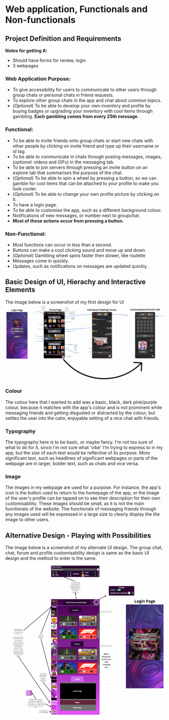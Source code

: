# Web application, Functionals and Non-functionals

## **Project Definition and Requirements**

**Notes for getting A:**
- Should have forms for review, login
- 3 webpages

### **Web Application Purpose:**
- To give accessibility for users to communicate to other users through group chats or personal chats in friend requests.
- To explore other group chats in the app and chat about common topics.
- (*Optional*) To be able to develop your own inventory and profile by buying badges or upgrading your inventory with cool items through gambling. **Each gambling comes from every 25th message**.

### **Functional:**
- To be able to invite friends onto group chats or start new chats with other people by clicking on invite friend and type up their username or id tag.
- To be able to communicate in chats through posting messages, images, (*optional*: videos and GIFs) in the messaging tab.
- To be able to join servers through pressing an invite button on an explore tab that summarises the purpose of the chat.
- (*Optional*) To be able to spin a wheel by pressing a button, so we can gamble for cool items that can be attached to your profile to make you look cooler.
- (*Optional*) To be able to change your own profile picture by clicking on it.
- To have a login page.
- To be able to customise the app, such as a different background colour.
- Notifications of new messages, or number next to groupchat. 
- **Most of these actions occur from pressing a button.**

### **Non-Functional:**
- Most functions can occur in less than a second.
- Buttons can make a cool clicking sound and move up and down.
- (*Optional*) Gambling wheel spins faster then slower, like roulette
- Messages come in quickly.
- Updates, such as notifications on messages are updated quickly. 

## Basic Design of UI, Hierachy and Interactive Elements

The image below is a screenshot of my first design for UI
![Basic UI: first design of webpage interface](image.png) 

### Colour
The colour here that I wanted to add was a basic, black, dark pink/purple colour, because it matches with the app's colour and is not prominent while messaging friends and getting disgusted or distracted by the colour, but settles the user into the calm, enjoyable setting of a nice chat with friends.

### Typography
The typography here is to be basic, or maybe fancy. I'm not too sure of what to do for it, since I'm not sure what 'vibe' I'm trying to express to in my app, but the size of each text would be reflective of its purpose. More significant text, such as headlines of significant webpages or parts of the webpage are in larger, bolder text, such as chats and vice versa.

### Image
The images in my webpage are used for a purpose. For instance, the app's icon is the button used to return to the homepage of the app, or the image of the user's profile can be tapped on to see their description for their own customisability. These images should be small, as it is not the main functionals of the website. The functionals of messaging friends through any images used will be expressed in a large size to clearly display the the image to other users.

## Alternative Design - Playing with Possibilities

The image below is a screenshot of my alternate UI design. The group chat, chat, forum and profile customisability design is same as the basic UI design and the method to enter is the same.
![Alternate UI: second design of webpage interface](image-1.png) 